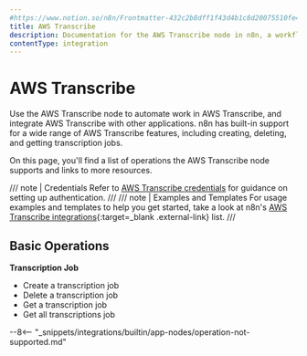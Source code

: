 ```yaml
---
#https://www.notion.so/n8n/Frontmatter-432c2b8dff1f43d4b1c8d20075510fe4
title: AWS Transcribe
description: Documentation for the AWS Transcribe node in n8n, a workflow automation platform. Includes details of operations and configuration, and links to examples and credentials information.
contentType: integration
---
```


# AWS Transcribe

Use the AWS Transcribe node to automate work in AWS Transcribe, and integrate AWS Transcribe with other applications. n8n has built-in support for a wide range of AWS Transcribe features, including creating, deleting, and getting transcription jobs.

On this page, you'll find a list of operations the AWS Transcribe node supports and links to more resources.

/// note | Credentials
Refer to [AWS Transcribe credentials](/integrations/builtin/credentials/aws/) for guidance on setting up authentication. 
///
/// note | Examples and Templates
For usage examples and templates to help you get started, take a look at n8n's [AWS Transcribe integrations](https://n8n.io/integrations/aws-transcribe/){:target=_blank .external-link} list.
///


## Basic Operations

**Transcription Job**
- Create a transcription job
- Delete a transcription job
- Get a transcription job
- Get all transcriptions job


--8<-- "_snippets/integrations/builtin/app-nodes/operation-not-supported.md"


